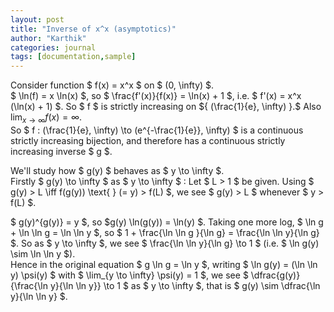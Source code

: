 ```yaml
---
layout: post
title: "Inverse of x^x (asymptotics)"
author: "Karthik"
categories: journal
tags: [documentation,sample]
---
```


Consider function $ f(x) = x^x $ on $ (0, \infty) $.   
$ \ln(f) = x \ln(x) $, so $ \frac{f'(x)}{f(x)} = \ln(x) + 1 $, i.e. $ f'(x) = x^x (\ln(x) + 1) $. So $ f $ is strictly increasing on ${ (\frac{1}{e}, \infty) }.$ Also ${ \lim _{x \to \infty} f(x) = \infty }.$   
So $ f : (\frac{1}{e}, \infty) \to (e^{-\frac{1}{e}}, \infty) $ is a continuous strictly increasing bijection, and therefore has a continuous strictly increasing inverse $ g $.

We'll study how $ g(y) $ behaves as $ y \to \infty $.   
Firstly $ g(y) \to \infty $ as $ y \to \infty $ : Let $ L &gt; 1 $ be given. Using $ g(y) &gt; L \iff f(g(y)) \text{ } (= y) &gt; f(L) $, we see $ g(y) &gt; L $ whenever $ y &gt; f(L) $.   


$ g(y)^{g(y)} = y $, so $g(y) \ln(g(y))  = \ln(y) $. Taking one more log, $ \ln g + \ln \ln g = \ln \ln y $, so $ 1 + \frac{\ln \ln g }{\ln g} = \frac{\ln \ln y}{\ln g} $. So as $ y \to \infty $, we see $ \frac{\ln \ln y}{\ln g} \to 1 $ (i.e. $ \ln g(y) \sim \ln \ln y $).   
Hence in the original equation $ g \ln g = \ln y $, writing $ \ln g(y) = (\ln \ln y) \psi(y) $ with $ \lim_{y \to \infty} \psi(y) = 1 $, we see $ \dfrac{g(y)}{\frac{\ln y}{\ln \ln y}} \to 1 $ as $ y \to \infty $, that is $ g(y) \sim \dfrac{\ln y}{\ln \ln y} $.  
 
